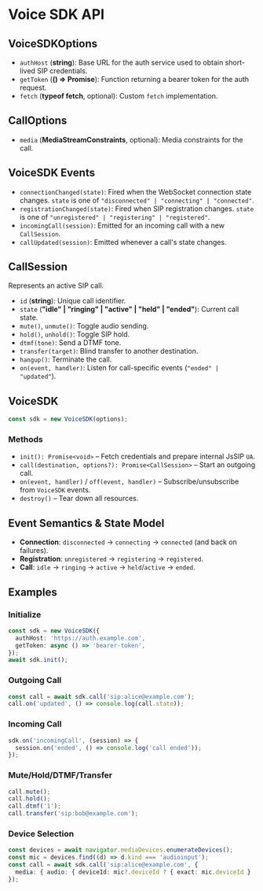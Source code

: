 # Voice SDK API

## VoiceSDKOptions
- `authHost` (**string**): Base URL for the auth service used to obtain short-lived SIP credentials.
- `getToken` (**() => Promise<string>**): Function returning a bearer token for the auth request.
- `fetch` (**typeof fetch**, optional): Custom `fetch` implementation.

## CallOptions
- `media` (**MediaStreamConstraints**, optional): Media constraints for the call.

## VoiceSDK Events
- `connectionChanged(state)`: Fired when the WebSocket connection state changes. `state` is one of `"disconnected" | "connecting" | "connected"`.
- `registrationChanged(state)`: Fired when SIP registration changes. `state` is one of `"unregistered" | "registering" | "registered"`.
- `incomingCall(session)`: Emitted for an incoming call with a new `CallSession`.
- `callUpdated(session)`: Emitted whenever a call's state changes.

## CallSession
Represents an active SIP call.
- `id` (**string**): Unique call identifier.
- `state` (**"idle" | "ringing" | "active" | "held" | "ended"**): Current call state.
- `mute()`, `unmute()`: Toggle audio sending.
- `hold()`, `unhold()`: Toggle SIP hold.
- `dtmf(tone)`: Send a DTMF tone.
- `transfer(target)`: Blind transfer to another destination.
- `hangup()`: Terminate the call.
- `on(event, handler)`: Listen for call-specific events (`"ended" | "updated"`).

## VoiceSDK
```ts
const sdk = new VoiceSDK(options);
```
### Methods
- `init(): Promise<void>` – Fetch credentials and prepare internal JsSIP `UA`.
- `call(destination, options?): Promise<CallSession>` – Start an outgoing call.
- `on(event, handler)` / `off(event, handler)` – Subscribe/unsubscribe from `VoiceSDK` events.
- `destroy()` – Tear down all resources.

## Event Semantics & State Model
- **Connection**: `disconnected` → `connecting` → `connected` (and back on failures).
- **Registration**: `unregistered` → `registering` → `registered`.
- **Call**: `idle` → `ringing` → `active` → `held`/`active` → `ended`.

## Examples
### Initialize
```ts
const sdk = new VoiceSDK({
  authHost: 'https://auth.example.com',
  getToken: async () => 'bearer-token',
});
await sdk.init();
```

### Outgoing Call
```ts
const call = await sdk.call('sip:alice@example.com');
call.on('updated', () => console.log(call.state));
```

### Incoming Call
```ts
sdk.on('incomingCall', (session) => {
  session.on('ended', () => console.log('call ended'));
});
```

### Mute/Hold/DTMF/Transfer
```ts
call.mute();
call.hold();
call.dtmf('1');
call.transfer('sip:bob@example.com');
```

### Device Selection
```ts
const devices = await navigator.mediaDevices.enumerateDevices();
const mic = devices.find((d) => d.kind === 'audioinput');
const call = await sdk.call('sip:alice@example.com', {
  media: { audio: { deviceId: mic?.deviceId ? { exact: mic.deviceId } : undefined } }
});
```
